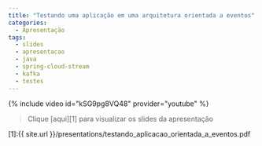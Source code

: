 ```yaml
---
title: "Testando uma aplicação em uma arquitetura orientada a eventos"
categories:
  - Apresentação
tags:
  - slides
  - apresentacao
  - java
  - spring-cloud-stream
  - kafka
  - testes
---
```


{% include video id="kSG9pg8VQ48" provider="youtube" %}

> Clique [aqui][1] para visualizar os slides da apresentação

[1]:{{ site.url }}/presentations/testando_aplicacao_orientada_a_eventos.pdf